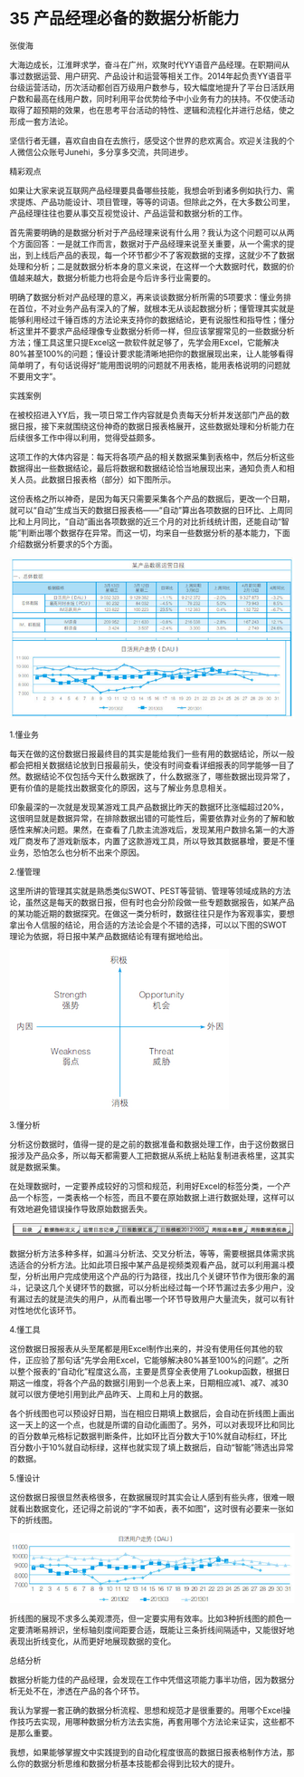 # 35 产品经理必备的数据分析能力

张俊海

大海边成长，江淮畔求学，奋斗在广州，欢聚时代YY语音产品经理。在职期间从事过数据运营、用户研究、产品设计和运营等相关工作。2014年起负责YY语音平台级运营活动，历次活动都创百万级用户数参与，较大幅度地提升了平台日活跃用户数和最高在线用户数，同时利用平台优势给予中小业务有力的扶持。不仅使活动取得了超预期的效果，也在思考平台活动的特性、逻辑和流程化并进行总结，使之形成一套方法论。

坚信行者无疆，喜欢自由自在去旅行，感受这个世界的悲欢离合。欢迎关注我的个人微信公众账号Junehi，多分享多交流，共同进步。

精彩观点

如果让大家来说互联网产品经理要具备哪些技能，我想会听到诸多例如执行力、需求提炼、产品功能设计、项目管理，等等的词语。但除此之外，在大多数公司里，产品经理往往也要从事交互视觉设计、产品运营和数据分析的工作。

首先需要明确的是数据分析对于产品经理来说有什么用？我认为这个问题可以从两个方面回答：一是就工作而言，数据对于产品经理来说至关重要，从一个需求的提出，到上线后产品的表现，每一个环节都少不了客观数据的支撑，这就少不了数据处理和分析；二是就数据分析本身的意义来说，在这样一个大数据时代，数据的价值越来越大，数据分析能力也将会是今后许多行业需要的。

明确了数据分析对产品经理的意义，再来谈谈数据分析所需的5项要求：懂业务排在首位，不对业务产品有深入的了解，就根本无从谈起数据分析；懂管理其实就是能够利用经过千锤百炼的方法论来支持你的数据结论，更有说服性和指导性；懂分析这里并不要求产品经理像专业数据分析师一样，但应该掌握常见的一些数据分析方法；懂工具这里只提Excel这一款软件就足够了，先学会用Excel，它能解决80%甚至100%的问题；懂设计要求能清晰地把你的数据展现出来，让人能够看得简单明了，有句话说得好“能用图说明的问题就不用表格，能用表格说明的问题就不要用文字”。

实践案例

在被校招进入YY后，我一项日常工作内容就是负责每天分析并发送部门产品的数据日报，接下来就围绕这份神奇的数据日报表格展开，这些数据处理和分析能力在后续很多工作中得以利用，觉得受益颇多。

这项工作的大体内容是：每天将各项产品的相关数据采集到表格中，然后分析这些数据得出一些数据结论，最后将数据和数据结论恰当地展现出来，通知负责人和相关人员。此数据日报表格（部分）如下图所示。

这份表格之所以神奇，是因为每天只需要采集各个产品的数据后，更改一个日期，就可以“自动”生成当天的数据日报表格——“自动”算出各项数据的日环比、上周同比和上月同比，“自动”画出各项数据的近三个月的对比折线统计图，还能自动“智能”判断出哪个数据存在异常。而这一切，均来自一些数据分析的基本能力，下面介绍数据分析要求的5个方面。

![](images/image01819_jpeg)

1.懂业务

每天在做的这份数据日报最终目的其实是能给我们一些有用的数据结论，所以一般都会把相关数据结论放到日报最前头，使没有时间查看详细报表的同学能够一目了然。数据结论不仅包括今天什么数据跌了，什么数据涨了，哪些数据出现异常了，更有价值的是能找出数据变化的原因，这与了解业务息息相关。

印象最深的一次就是发现某游戏工具产品数据比昨天的数据环比涨幅超过20%，这很明显就是数据异常，在排除数据出错的可能性后，需要依靠对业务的了解和敏感性来解决问题。果然，在查看了几款主流游戏后，发现某用户数排名第一的大游戏厂商发布了游戏新版本，内置了这款游戏工具，所以导致其数据暴增，要是不懂业务，恐怕怎么也分析不出来个原因。

2.懂管理

这里所讲的管理其实就是熟悉类似SWOT、PEST等营销、管理等领域成熟的方法论，虽然这是每天的数据日报，但有时也会分阶段做一些专题数据报告，如某产品的某功能近期的数据探究。在做这一类分析时，数据往往只是作为客观事实，要想拿出令人信服的结论，用合适的方法论会是个不错的选择，可以以下图的SWOT理论为依据，将日报中某产品数据结论有理有据地给出。

![](images/image01820_jpeg)

3.懂分析

分析这份数据时，值得一提的是之前的数据准备和数据处理工作，由于这份数据日报涉及产品众多，所以每天都需要人工把数据从系统上粘贴复制进表格里，这其实就是数据采集。

在处理数据时，一定要养成较好的习惯和规范，利用好Excel的标签分类，一个产品一个标签，一类表格一个标签，而且不要在原始数据上进行数据处理，这样可以有效地避免错误操作导致原始数据丢失。

![](images/image01821_jpeg)

数据分析方法多种多样，如漏斗分析法、交叉分析法，等等，需要根据具体需求挑选适合的分析方法。比如此项日报中某产品是视频类观看产品，就可以利用漏斗模型，分析出用户完成使用这个产品的行为路径，找出几个关键环节作为很形象的漏斗，记录这几个关键环节的数据，可以分析出经过每一个环节漏过去多少用户，没有漏过去的就是流失的用户，从而看出哪一个环节导致用户大量流失，就可以有针对性地优化该环节。

4.懂工具

这份数据日报报表从头至尾都是用Excel制作出来的，并没有使用任何其他的软件，正应验了那句话“先学会用Excel，它能够解决80%甚至100%的问题”。之所以整个报表的“自动化”程度这么高，主要是贯穿全表使用了Lookup函数，根据日期这一维度，将各个产品的数据引用到一个总表上来，日期相应减1、减7、减30就可以很方便地引用到此产品昨天、上周和上月的数据。

各个折线图也可以预设好日期，当在相应日期填上数据后，会自动在折线图上画出这一天上的这一个点，也就是所谓的自动化画图了。另外，可以对表现环比和同比的百分数单元格标记数据判断条件，比如环比百分数大于10%就自动标红，环比百分数小于10%就自动标绿，这样也就实现了填上数据后，自动“智能”筛选出异常的数据。

5.懂设计

这份数据日报很显然表格很多，在数据展现时其实会让人感到有些头疼，很难一眼就看出数据变化，还记得之前说的“字不如表，表不如图”，这时很有必要来一张如下的折线图。

![](images/image01822_jpeg)

折线图的展现不求多么美观漂亮，但一定要实用有效率。比如3种折线图的颜色一定要清晰易辨识，坐标轴刻度间距要合适，既能让三条折线间隔适中，又能很好地表现出折线变化，从而更好地展现数据的变化。

总结分析

数据分析能力佳的产品经理，会发现在工作中凭借这项能力事半功倍，因为数据分析无处不在，渗透在产品的各个环节。

我认为掌握一套正确的数据分析流程、思想和规范才是很重要的。用哪个Excel操作技巧去实现，用哪种数据分析方法去实施，再套用哪个方法论来证实，这些都不是那么重要。

我想，如果能够掌握文中实践提到的自动化程度很高的数据日报表格制作方法，那么你的数据分析思维和数据分析基本技能都会得到比较大的提升。
